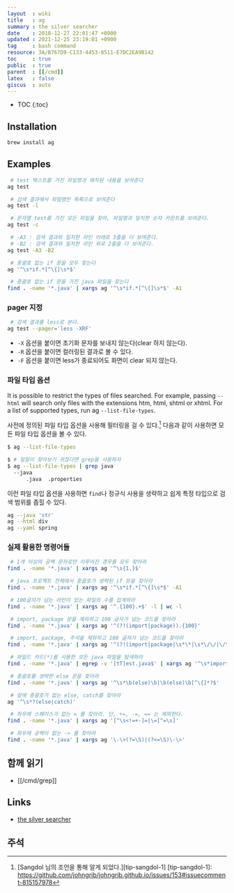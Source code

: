 ```yaml
---
layout  : wiki
title   : ag
summary : the silver searcher
date    : 2018-12-27 22:01:47 +0900
updated : 2021-12-25 23:19:01 +0900
tag     : bash command
resource: 3A/B767D9-C133-4453-8511-E7DC2EA9B142
toc     : true
public  : true
parent  : [[/cmd]]
latex   : false
giscus  : auto
---
```

* TOC
{:toc}

## Installation
```sh
brew install ag
```

## Examples

```sh
 # test 텍스트를 가진 파일명과 매치된 내용을 보여준다
ag test

 # 검색 결과에서 파일명만 목록으로 보여준다
ag test -l

 # 문자열 test를 가진 모든 파일을 찾아, 파일명과 일치한 숫자 카운트를 보여준다.
ag test -c

 # -A3 : 검색 결과와 일치한 라인 아래로 3줄을 더 보여준다.
 # -B2 : 검색 결과와 일치한 라인 위로 2줄을 더 보여준다.
ag test -A3 -B2

 # 중괄호 없는 if 문을 모두 찾는다
ag '^\s*if.*[^\{]\s*$'

 # 중괄호 없는 if 문을 가진 java 파일을 찾는다
find . -name '*.java' | xargs ag '^\s*if.*[^\{]\s*$' -A1
```

### pager 지정
```sh
 # 검색 결과를 less로 본다.
ag test --pager='less -XRF'
```

* `-X` 옵션을 붙이면 초기화 문자를 보내지 않는다(clear 하지 않는다).
* `-R` 옵션을 붙이면 컬러링된 결과로 볼 수 있다.
* `-F` 옵션을 붙이면 less가 종료되어도 화면이 clear 되지 않는다.

### 파일 타입 옵션

>
It  is  possible  to  restrict  the  types  of  files  searched.  For  example,  passing  `--html`  will  search only files with the extensions htm, html, shtml or xhtml. For a list of supported types, run ag `--list-file-types`.

사전에 정의된 파일 타입 옵션을 사용해 필터링을 걸 수 있다.[^tip-sangdol-1] 다음과 같이 사용하면 모든 파일 타입 옵션을 볼 수 있다.

```sh
$ ag --list-file-types

$ # 일일이 찾아보기 귀찮다면 grep을 사용하자
$ ag --list-file-types | grep java
  --java
      .java  .properties
```

이런 파일 타입 옵션을 사용하면 `find`나 정규식 사용을 생략하고 쉽게 특정 타입으로 검색 범위를 좁힐 수 있다.

```sh
ag --java 'str'
ag --html div
ag --yaml spring
```

### 실제 활용한 명령어들

```sh
 # 1개 이상의 공백 문자로만 이루어진 경우를 모두 찾아라
find . -name '*.java' | xargs ag '^\s{1,}$'

 # java 프로젝트 전체에서 중괄호가 생략된 if 문을 찾아라
find . -name '*.java' | xargs ag '^\s*if.*[^\{]\s*$' -A1

 # 100글자가 넘는 라인이 있는 파일의 수를 집계하라
find . -name '*.java' | xargs ag '^.{100}.+$' -l | wc -l

 # import, package 문을 제외하고 100 글자가 넘는 코드를 찾아라
find . -name '*.java' | xargs ag '^(?!(import|package)).{100}'

 # import, package, 주석을 제외하고 100 글자가 넘는 코드를 찾아라
find . -name '*.java' | xargs ag '^(?!(import|package|\s*\*|\s*\/\/|\/\*)).{100}'

 # 와일드 카드(*)를 사용한 모든 java 파일을 탐색하라
find . -name '*.java' | egrep -v '[tT]est.java$' | xargs ag '^\s*import.*\*'

 # 중괄호를 생략한 else 문을 찾아라
find . -name '*.java' | xargs ag '^\s*\b(else)\b|\b(else)\b[^\{]*?$'

 # 앞에 중괄호가 없는 else, catch를 찾아라
ag '^\s*?(else|catch)'

 # 좌우에 스페이스가 없는 = 를 찾아라. 단, +=, -=, == 는 제외한다.
find . -name '*.java' | xargs ag '[^\s<!=+-]=|\=[^=\s]'

 # 좌우에 공백이 없는 -> 를 찾아라
find . -name '*.java' | xargs ag '\-\>(?=\S)|(?<=\S)\-\>'
```

## 함께 읽기

- [[/cmd/grep]]

## Links
* [the silver searcher](https://github.com/ggreer/the_silver_searcher )

## 주석
[^tip-sangdol-1]: [Sangdol 님의 조언을 통해 알게 되었다.][tip-sangdol-1]
[tip-sangdol-1]: https://github.com/johngrib/johngrib.github.io/issues/153#issuecomment-815157978

